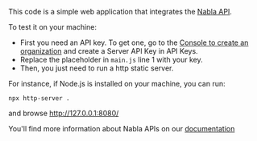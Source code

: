 This code is a simple web application that integrates the [Nabla API](https://www.nabla.com/). 

To test it on your machine:
- First you need an API key. To get one, go to the [Console to create an organization](https://pro.nabla.com/copilot-api-signup) and create a Server API Key in API Keys.
- Replace the placeholder in `main.js` line 1 with your key. 
- Then, you just need to run a http static server.  

For instance, if Node.js is installed on your machine, you can run:
```shell
npx http-server .
```
and browse http://127.0.0.1:8080/

You'll find more information about Nabla APIs on our [documentation](https://docs.nabla.com/reference/copilot-listen)
